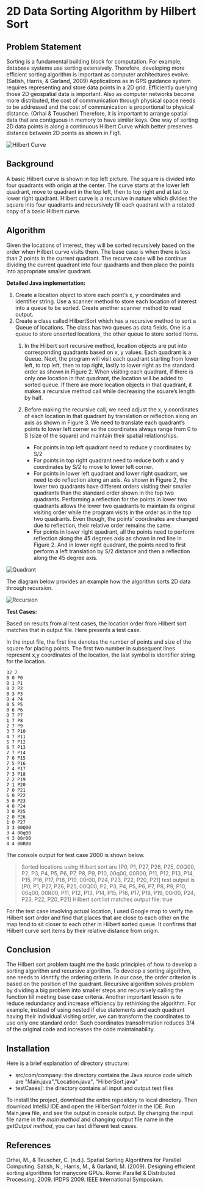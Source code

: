 # 2D Data Sorting Algorithm by Hilbert Sort

## Problem Statement
Sorting is a fundamental building block for computation. For example, database systems use sorting extensively. Therefore, developing more efficient sorting algorithm is important as computer architectures evolve. (Satish, Harris, & Garland, 2009) 
Applications as in GPS guidance system requires representing and store data points in a 2D grid. Efficiently querying those 2D geospatial data is important. Also as computer networks become more distributed, the cost of communication through physical space needs to be addressed and the cost of communication is proportional to physical distance. (Orhai & Teuscher) Therefore, it is important to arrange spatial data that are contiguous in memory to have similar keys.
One way of sorting 2D data points is along a continuous Hilbert Curve which better preserves distance between 2D points as shown in Fig1. 

![Hilbert Curve](https://user-images.githubusercontent.com/26426412/31290809-a801efbe-aa82-11e7-9502-3c3ffcdee62d.JPG)

## Background
A basic Hilbert curve is shown in top left picture. The square is divided into four quadrants with origin at the center.  The curve starts at the lower left quadrant, move to quadrant in the top left, then to top right and at last to lower right quadrant. Hilbert curve is a recursive in nature which divides the square into four quadrants and recursively fill each quadrant with a rotated copy of a basic Hilbert curve. 

## Algorithm
Given the locations of interest, they will be sorted recursively based on the order when Hilbert curve visits them. The base case is when there is less than 2 points in the current quadrant. The recurve case will be continue dividing the current quadrant into four quadrants and then place the points into appropriate smaller quadrant.

**Detailed Java implementation:**
1. Create a location object to store each point’s x, y coordinates and identifier string. Use a scanner method to store each location of interest into a queue to be sorted. Create another scanner method to read output. 
1. Create a class called HilbertSort which has a recursive method to sort a Queue of locations. The class has two queues as data fields. One is a queue to store unsorted locations, the other queue to store sorted items.
   1. In the Hilbert sort recursive method, location objects are put into corresponding quadrants based on x, y values. Each quadrant is       a Queue. Next, the program will visit each quadrant starting from lower left, to top left, then to top right, lastly to lower           right as the standard order as shown in Figure 2. When visiting each quadrant, if there is only one location in that quadrant, the       location will be added to sorted queue. If there are more location objects in that quadrant, it makes a recursive method call           while decreasing the square’s length by half. 
   1. Before making the recursive call, we need adjust the x, y coordinates of each location in that quadrant by translation or
      reflection along an axis as shown in Figure 3. We need to translate each quadrant’s points to lower left corner so the coordinates       always range from 0 to S (size of the square) and maintain their spatial relationships. 
      
      * For points in top left quadrant need to reduce y coordinates by S/2 
      * For points in top right quadrant need to reduce both x and y coordinates by S/2 to move to lower left corner.
      * For points in lower left quadrant and lower right quadrant, we need to do reflection along an axis. As shown in Figure 2, the           lower two quadrants have different orders visiting their smaller quadrants than the standard order shown in the top two                 quadrants. Performing a reflection for the points in lower two quadrants allows the lower two quadrants to maintain its original         visiting order while the program visits in the order as in the top two quadrants. Even though, the points’ coordinates are               changed due to reflection, their relative order remains the same. 
      * For points in lower right quadrant, all the points need to perform reflection along the 45 degrees axis as shown in red line in         Figure 2. And in lower right quadrant, the points need to first perform a left translation by S/2 distance and then a reflection         along the 45 degree axis.

![Quadrant](https://user-images.githubusercontent.com/26426412/31291387-8e7e04a4-aa84-11e7-9b1e-a26f0a3e2969.JPG)

The diagram below provides an example how the algorithm sorts 2D data through recursion.
 
![Recursion](https://user-images.githubusercontent.com/26426412/31291373-86d8bff0-aa84-11e7-94a9-0b1f4d358633.JPG)

**Test Cases:**

Based on results from all test cases, the location order from Hilbert sort matches that in output file. Here presents a test case.

In the input file, the first line denotes the number of points and size of the square for placing points. The first two number in subsequent lines represent x,y coordinates of the location, the last symbol is identifier string for the location. 

```
32 7
0 0 P0
0 1 P1
0 2 P2
0 3 P3
0 4 P4
0 5 P5
0 6 P6
0 7 P7
1 7 P8
2 7 P9
3 7 P10
4 7 P11
5 7 P12
6 7 P13
7 7 P14
7 6 P15
7 5 P16
7 4 P17
7 3 P18
7 2 P19
7 1 P20
7 0 P21
6 0 P22
5 0 P23
4 0 P24
3 0 P25
2 0 P26
1 0 P27
3 3 00Q00
3 4 00q00
4 3 00r00
4 4 00R00
```

The console output for test case 2000 is shown below. 
> Sorted locations using Hilbert sort are [P0, P1, P27, P26, P25, 00Q00, P2, P3, P4, P5, P6, P7, P8, P9, P10, 00q00, 00R00, P11, P12, P13, P14, P15, P16, P17, P18, P19, 00r00, P24, P23, P22, P20, P21]
test output is [P0, P1, P27, P26, P25, 00Q00, P2, P3, P4, P5, P6, P7, P8, P9, P10, 00q00, 00R00, P11, P12, P13, P14, P15, P16, P17, P18, P19, 00r00, P24, P23, P22, P20, P21]
Hilbert sort list matches output file: true

For the test case involving actual location, I used Google map to verify the Hilbert sort order and find that places that are close to each other on the map tend to sit closer to each other in Hilbert sorted queue. It confirms that Hilbert curve sort items by their relative distance from origin.

## Conclusion
The Hilbert sort problem taught me the basic principles of how to develop a sorting algorithm and recursive algorithm. To develop a sorting algorithm, one needs to identify the ordering criteria. In our case, the order criterion is based on the position of the quadrant. Recursive algorithm solves problem by dividing a big problem into smaller steps and recursively calling the function till meeting base case criteria. Another important lesson is to reduce redundancy and increase efficiency by rethinking the algorithm. For example, instead of using nested if else statements and each quadrant having their individual visiting order, we can transform the coordinates to use only one standard order. Such coordinates transofrmation reduces 3/4 of the original code and increases the code maintainability. 

## Installation
Here is a brief explanation of directory structure:
* src/com/company: the directory contains the Java source code which are "Main.java","Location.java", "HilberSort.java"
* testCases/: the directory contains all input and output test files

To install the project, download the entire repository to local directory. Then download IntelliJ IDE and open the HilberSort folder in the IDE. Run Main.java file, and see the output in console output. By changing the input file name in the *main method* and changing output file name in the *getOutput method*, you can test different test cases. 

## References
Orhai, M., & Teuscher, C. (n.d.). Spatial Sorting Algorithms for Parallel Computing. 
Satish, N., Harris, M., & Garland, M. (2009). Designing efficient sorting algorithms for manycore GPUs. Rome: Parallel & Distributed Processing, 2009. IPDPS 2009. IEEE International Symposium.




